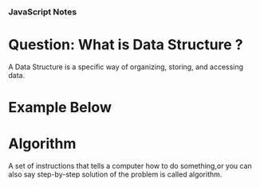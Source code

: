 ### JavaScript Notes

# Question: What is Data Structure ?
 A Data Structure is a specific way of organizing, storing, and accessing data.

 # Example Below
 

# Algorithm
A set of instructions that tells a computer how to do something,or you can also say step-by-step solution of the problem is called algorithm.



